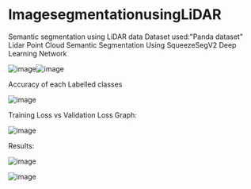 # ImagesegmentationusingLiDAR
Semantic segmentation using LiDAR data
Dataset used:"Panda dataset"
Lidar Point Cloud Semantic Segmentation Using SqueezeSegV2 Deep Learning Network

![image](https://github.com/Noorjahan0905/ImagesegmentationusingLiDAR/assets/105159578/8efd3124-3912-416c-a7c2-a89f9ef4dca4=250x250)![image](https://github.com/Noorjahan0905/ImagesegmentationusingLiDAR/assets/105159578/bf1365a9-63e7-4581-be72-1b30e05db85a=250x250)

Accuracy of each Labelled classes

![image](https://github.com/Noorjahan0905/ImagesegmentationusingLiDAR/assets/105159578/fdd35812-7193-45b6-8bb6-5982753e9c8d) 


Training Loss vs Validation Loss Graph:

![image](https://github.com/Noorjahan0905/ImagesegmentationusingLiDAR/assets/105159578/b570d1cf-20a7-4486-90d3-630a949ae21c)



Results:

![image](https://github.com/Noorjahan0905/ImagesegmentationusingLiDAR/assets/105159578/855440b1-a491-47fc-a3ef-fe5db7df4cc1)

![image](https://github.com/Noorjahan0905/ImagesegmentationusingLiDAR/assets/105159578/12e1eed1-34a1-4f1e-8e34-fba5b0129ef8)


